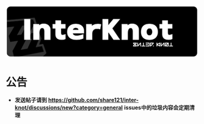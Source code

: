 ![Banner](banner.svg)

# 公告

- **发送帖子请到 https://github.com/share121/inter-knot/discussions/new?category=general** **issues中的垃圾内容会定期清理**
